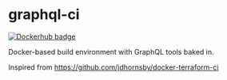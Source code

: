# graphql-ci

[![Dockerhub badge](https://dockeri.co/image/mprivat/graphql-ci)](https://hub.docker.com/r/mprivat/graphql-ci)

Docker-based build environment with GraphQL tools baked in.

Inspired from https://github.com/jdhornsby/docker-terraform-ci

